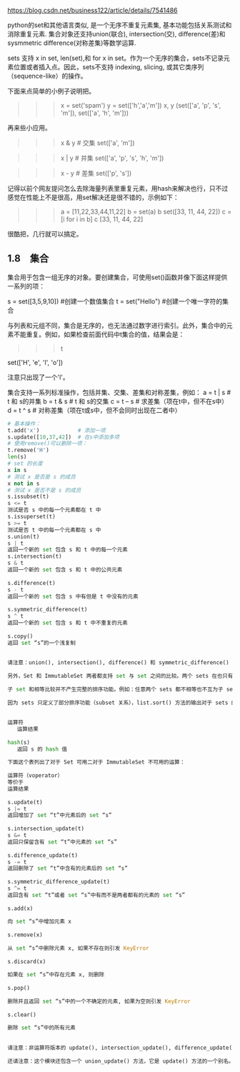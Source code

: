 https://blog.csdn.net/business122/article/details/7541486

python的set和其他语言类似, 是一个无序不重复元素集, 基本功能包括关系测试和消除重复元素. 集合对象还支持union(联合), intersection(交), difference(差)和sysmmetric difference(对称差集)等数学运算.
 
sets 支持 x in set, len(set),和 for x in set。作为一个无序的集合，sets不记录元素位置或者插入点。因此，sets不支持 indexing, slicing, 或其它类序列（sequence-like）的操作。
 
 
 
下面来点简单的小例子说明把。
 
>>> x = set('spam')
>>> y = set(['h','a','m'])
>>> x, y
(set(['a', 'p', 's', 'm']), set(['a', 'h', 'm']))
 
再来些小应用。
 
>>> x & y # 交集
set(['a', 'm'])
 
>>> x | y # 并集
set(['a', 'p', 's', 'h', 'm'])
 
>>> x - y # 差集
set(['p', 's'])
 
记得以前个网友提问怎么去除海量列表里重复元素，用hash来解决也行，只不过感觉在性能上不是很高，用set解决还是很不错的，示例如下：
 
>>> a = [11,22,33,44,11,22]
>>> b = set(a)
>>> b
set([33, 11, 44, 22])
>>> c = [i for i in b]
>>> c
[33, 11, 44, 22]
 
很酷把，几行就可以搞定。
 
## 1.8　集合 
 
集合用于包含一组无序的对象。要创建集合，可使用set()函数并像下面这样提供一系列的项：
 
s = set([3,5,9,10])      #创建一个数值集合
t = set("Hello")         #创建一个唯一字符的集合
 
与列表和元组不同，集合是无序的，也无法通过数字进行索引。此外，集合中的元素不能重复。例如，如果检查前面代码中t集合的值，结果会是：
 
>>> t
 
set(['H', 'e', 'l', 'o'])
 
注意只出现了一个'l'。
 
集合支持一系列标准操作，包括并集、交集、差集和对称差集，例如：
a = t | s          # t 和 s的并集
b = t & s          # t 和 s的交集
c = t – s          # 求差集（项在t中，但不在s中）
d = t ^ s          # 对称差集（项在t或s中，但不会同时出现在二者中）
 
```py
# 基本操作：
t.add('x')            # 添加一项
s.update([10,37,42])  # 在s中添加多项
# 使用remove()可以删除一项：
t.remove('H')
len(s)
# set 的长度
x in s
# 测试 x 是否是 s 的成员
x not in s
# 测试 x 是否不是 s 的成员
s.issubset(t)
s <= t
测试是否 s 中的每一个元素都在 t 中
s.issuperset(t)
s >= t
测试是否 t 中的每一个元素都在 s 中
s.union(t)
s | t
返回一个新的 set 包含 s 和 t 中的每一个元素
s.intersection(t)
s & t
返回一个新的 set 包含 s 和 t 中的公共元素
 
s.difference(t)
s - t
返回一个新的 set 包含 s 中有但是 t 中没有的元素
 
s.symmetric_difference(t)
s ^ t
返回一个新的 set 包含 s 和 t 中不重复的元素
 
s.copy()
返回 set “s”的一个浅复制
 
 
请注意：union(), intersection(), difference() 和 symmetric_difference() 的非运算符（non-operator，就是形如 s.union()这样的）版本将会接受任何 iterable 作为参数。相反，它们的运算符版本（operator based counterparts）要求参数必须是 sets。这样可以避免潜在的错误，如：为了更可读而使用 set('abc') & 'cbs' 来替代 set('abc').intersection('cbs')。从 2.3.1 版本中做的更改：以前所有参数都必须是 sets。
 
另外，Set 和 ImmutableSet 两者都支持 set 与 set 之间的比较。两个 sets 在也只有在这种情况下是相等的：每一个 set 中的元素都是另一个中的元素（二者互为subset）。一个 set 比另一个 set 小，只有在第一个 set 是第二个 set 的 subset 时（是一个 subset，但是并不相等）。一个 set 比另一个 set 打，只有在第一个 set 是第二个 set 的 superset 时（是一个 superset，但是并不相等）。
 
子 set 和相等比较并不产生完整的排序功能。例如：任意两个 sets 都不相等也不互为子 set，因此以下的运算都会返回 False：a<b, a==b, 或者a>b。因此，sets 不提供 __cmp__ 方法。
 
因为 sets 只定义了部分排序功能（subset 关系），list.sort() 方法的输出对于 sets 的列表没有定义。
 
 
运算符
   运算结果
 
hash(s)
   返回 s 的 hash 值
 
下面这个表列出了对于 Set 可用二对于 ImmutableSet 不可用的运算：
 
运算符（voperator）
等价于
运算结果
 
s.update(t)
s |= t
返回增加了 set “t”中元素后的 set “s”
 
s.intersection_update(t)
s &= t
返回只保留含有 set “t”中元素的 set “s”
 
s.difference_update(t)
s -= t
返回删除了 set “t”中含有的元素后的 set “s”
 
s.symmetric_difference_update(t)
s ^= t
返回含有 set “t”或者 set “s”中有而不是两者都有的元素的 set “s”
 
s.add(x)
 
向 set “s”中增加元素 x
 
s.remove(x)
 
从 set “s”中删除元素 x, 如果不存在则引发 KeyError
 
s.discard(x)
 
如果在 set “s”中存在元素 x, 则删除
 
s.pop()
 
删除并且返回 set “s”中的一个不确定的元素, 如果为空则引发 KeyError
 
s.clear()
 
删除 set “s”中的所有元素
 
 
请注意：非运算符版本的 update(), intersection_update(), difference_update()和symmetric_difference_update()将会接受任意 iterable 作为参数。从 2.3.1 版本做的更改：以前所有参数都必须是 sets。
 
还请注意：这个模块还包含一个 union_update() 方法，它是 update() 方法的一个别名。包含这个方法是为了向后兼容。程序员们应该多使用 update() 方法，因为这个方法也被内置的 set() 和 frozenset() 类型支持。

